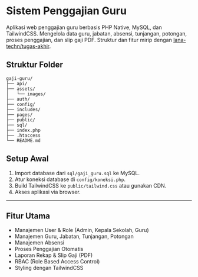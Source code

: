 # Sistem Penggajian Guru

Aplikasi web penggajian guru berbasis PHP Native, MySQL, dan TailwindCSS. Mengelola data guru, jabatan, absensi, tunjangan, potongan, proses penggajian, dan slip gaji PDF. Struktur dan fitur mirip dengan [lana-techn/tugas-akhir](https://github.com/lana-techn/tugas-akhir).

## Struktur Folder
```
gaji-guru/
├── api/
├── assets/
│   └── images/
├── auth/
├── config/
├── includes/
├── pages/
├── public/
├── sql/
├── index.php
├── .htaccess
└── README.md
```

## Setup Awal
1. Import database dari `sql/gaji_guru.sql` ke MySQL.
2. Atur koneksi database di `config/koneksi.php`.
3. Build TailwindCSS ke `public/tailwind.css` atau gunakan CDN.
4. Akses aplikasi via browser.

---

## Fitur Utama
- Manajemen User & Role (Admin, Kepala Sekolah, Guru)
- Manajemen Guru, Jabatan, Tunjangan, Potongan
- Manajemen Absensi
- Proses Penggajian Otomatis
- Laporan Rekap & Slip Gaji (PDF)
- RBAC (Role Based Access Control)
- Styling dengan TailwindCSS 